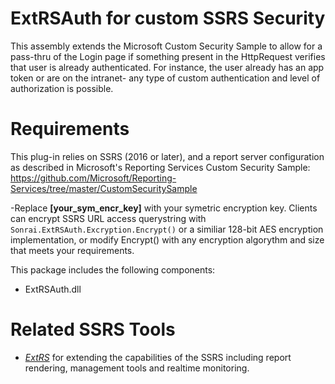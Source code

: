 # ExtRSAuth for custom SSRS Security
This assembly extends the Microsoft Custom Security Sample to allow for a pass-thru of the Login page if something present in the HttpRequest verifies that user is already authenticated. For instance, the user already has an app token or are on the intranet- any type of custom authentication and level of authorization is possible.

# Requirements
This plug-in relies on SSRS (2016 or later), and a report server configuration as described in Microsoft's Reporting Services Custom Security Sample: https://github.com/Microsoft/Reporting-Services/tree/master/CustomSecuritySample

-Replace **[your_sym_encr_key]** with your symetric encryption key. Clients can encrypt SSRS URL access querystring with `Sonrai.ExtRSAuth.Excryption.Encrypt()` or a similiar 128-bit AES encryption implementation, or modify Encrypt() with any encryption algorythm and size that meets your requirements.

This package includes the following components:
- ExtRSAuth.dll

# Related SSRS Tools
- *[ExtRS](https://github.com/sonrai-LLC/ExtRS)* for extending the capabilities of the SSRS including report rendering, management tools and realtime monitoring.
